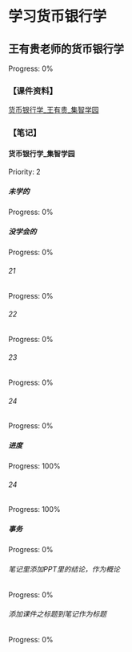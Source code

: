 # 学习货币银行学



## 王有贵老师的货币银行学  
  
Progress: 0%  

### 【课件资料】

[货币银行学_王有贵_集智学园](file:///Users/ethan/Documents/CoreFiles/ReadingsFile/经济与金融/货币银行学/货币银行学_王有贵_集智学园)

### 【笔记】  
  
#### 货币银行学_集智学园  
  
Priority: 2  
  
##### 未学的  
  
Progress: 0%  
  
##### 没学会的  
  
Progress: 0%  
  
###### 21  
  
Progress: 0%  
  
###### 22  
  
Progress: 0%  
  
###### 23  
  
Progress: 0%  
  
###### 24  
  
Progress: 0%  
  
##### 进度  
  
Progress: 100%  
  
###### 24  
  
Progress: 100%  
  
##### 事务  
  
Progress: 0%  
  
###### 笔记里添加PPT里的结论，作为概论  
  
Progress: 0%  
  
###### 添加课件之标题到笔记作为标题  
  
Progress: 0%  







  
[1]: ithoughts://open?path=/iCloud/MLMS/Projects%20Management.itmz&topic=98A3228A-B1B2-49DA-9F0B-F8D0424F7220  
[2]: marginnote3app://notebook/FD87F55E-DD6C-4E5C-A363-0B42A705C802  
[3]: marginnote3app://notebook/8C0B351C-C9DB-4610-915C-715CADD1902A  
[4]: marginnote3app://notebook/DC3E7273-1C25-4F2E-A87B-29C6625F0D41  
[5]: https://bbs.pinggu.org/thread-1491467-1-1.html  
[6]: https://mp.weixin.qq.com/s/Kii7RrJlsPftEA9eFzQ0VQ  
[7]: http://www.econmod.cn  
[8]: https://quantecon.org/projects/  
[9]: https://quantecon.org/quantecon-jl/  
[10]: marginnote3app://notebook/95BEDC6F-1A33-4EB0-A713-A5CD95E858EF  
[11]: marginnote3app://notebook/D84FDD7C-0E91-4EFE-8F85-AE22018A87DE  
[12]: file:///Users/ethan/Documents/CoreFiles/ReadingsFile/%E7%A4%BE%E4%BC%9A%E5%AD%A6  
[13]: file:///Users/ethan/Documents/CoreFiles/ReadingsFile/%E7%A4%BE%E4%BC%9A%E5%AD%A6/%E5%8D%9A%E5%BC%88%E4%B8%8E%E7%A4%BE%E4%BC%9A(%E9%AB%98%E6%B8%85).pdf  
[14]: file:///Users/ethan/Documents/CoreFiles/ReadingsFile/%E7%A4%BE%E4%BC%9A%E5%AD%A6/%E9%9B%86%E4%BD%93%E8%A1%8C%E5%8A%A8%E7%9A%84%E9%80%BB%E8%BE%91%EF%BC%88%E7%BE%8E%EF%BC%89%E6%9B%BC%E7%91%9F%C2%B7%E5%A5%A5%E5%B0%94%E6%A3%AE.pdf  
[15]: file:///Users/ethan/Documents/CoreFiles/ReadingsFile/%E7%A4%BE%E4%BC%9A%E5%AD%A6/%E9%A2%84%E7%9F%A5%E7%A4%BE%E4%BC%9A%20%20%E7%BE%A4%E4%BD%93%E8%A1%8C%E4%B8%BA%E7%9A%84%E5%86%85%E5%9C%A8%E6%B3%95%E5%88%99_%EF%BC%88%E8%8B%B1%EF%BC%89%E9%B2%8D%E5%B0%94%E8%91%97%EF%BC%9B%E6%9A%B4%E6%B0%B8%E5%AE%81%E8%AF%91_%E5%8C%97%E4%BA%AC%EF%BC%9A%E5%BD%93%E4%BB%A3%E4%B8%AD%E5%9B%BD%E5%87%BA%E7%89%88%E7%A4%BE_2010.07_405_12624561.pdf  
[16]: file:///Users/ethan/Documents/CoreFiles/ReadingsFile/%E7%A4%BE%E4%BC%9A%E5%AD%A6/%E3%80%90%E9%A2%84%E7%9F%A5%E7%A4%BE%E4%BC%9A%EF%BC%9A%E7%BE%A4%E4%BD%93%E8%A1%8C%E4%B8%BA%E7%9A%84%E5%86%85%E5%9C%A8%E6%B3%95%E5%88%99%E3%80%91PDF%E6%9C%80%E6%96%B0%E7%89%88.pdf  
[17]: file:///Users/ethan/Documents/CoreFiles/ReadingsFile/%E7%A4%BE%E4%BC%9A%E5%AD%A6/%E5%8D%9A%E5%BC%88%E4%B8%8E%E7%A4%BE%E4%BC%9A%E8%AE%B2%E4%B9%89  
[18]: file:///Users/ethan/Documents/CoreFiles/ReadingsFile/%E7%A4%BE%E4%BC%9A%E5%AD%A6/%E5%A4%8D%E6%9D%82%E9%80%82%E5%BA%94%E7%B3%BB%E7%BB%9F%EF%BC%9A%E7%A4%BE%E4%BC%9A%E7%94%9F%E6%B4%BB%E8%AE%A1%E7%AE%97%E6%A8%A1%E5%9E%8B%E5%AF%BC%E8%AE%BA%EF%BC%88%E7%BE%8E%EF%BC%89%E7%BA%A6%E7%BF%B0%C2%B7H.%E7%B1%B3%E5%8B%92.pdf  
[19]: file:///Users/ethan/Documents/CoreFiles/ReadingsFile/%E7%A4%BE%E4%BC%9A%E5%AD%A6/%E5%90%88%E4%BD%9C%E7%9A%84%E5%A4%8D%E6%9D%82%E6%80%A7%EF%BC%9A%E5%9F%BA%E4%BA%8E%E5%8F%82%E4%B8%8E%E8%80%85%E7%AB%9E%E4%BA%89%E4%B8%8E%E5%90%88%E4%BD%9C%E7%9A%84%E6%A8%A1%E5%9E%8B%EF%BC%88%E7%BE%8E%EF%BC%89%E7%BD%97%E4%BC%AF%E7%89%B9%C2%B7%E9%98%BF%E5%85%8B%E5%A1%9E%E5%B0%94%E7%BD%97%E5%BE%B7.pdf  
[20]: file:///Users/ethan/Documents/CoreFiles/ReadingsFile/%E7%A4%BE%E4%BC%9A%E5%AD%A6/%E5%90%88%E4%BD%9C%E7%9A%84%E8%BF%9B%E5%8C%96_(%E7%BE%8E)%E7%BD%97%E4%BC%AF%E7%89%B9%C2%B7%E9%98%BF%E5%85%8B%E5%A1%9E%E5%B0%94%E7%BD%97%E5%BE%B7.pdf  
[21]: file:///Users/ethan/Documents/CoreFiles/ReadingsFile/%E7%A4%BE%E4%BC%9A%E5%AD%A6/%E7%BB%93%E6%9E%84%E6%B4%9E%EF%BC%9A%E7%AB%9E%E4%BA%89%E7%9A%84%E7%A4%BE%E4%BC%9A%E7%BB%93%E6%9E%84.pdf  
[22]: marginnote3app://notebook/063544AB-EA69-40AE-8849-735D1D94E189  
